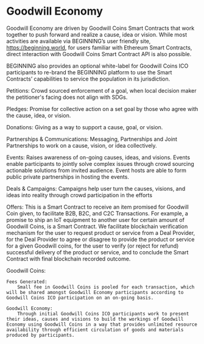 # Goodwill Economy
Goodwill Economy are driven by Goodwill Coins Smart Contracts that work together to push forward and realize a cause, idea or vision. While most activities are available via BEGINNING’s user friendly site, https://beginning.world, for users familiar with Ethereum Smart Contracts, direct interaction with Goodwill Coins Smart Contract API is also possible. 

BEGINNING also provides an optional white-label for Goodwill Coins ICO participants to re-brand the BEGINNING platform to use the Smart Contracts’ capabilities to service the population in its jurisdiction.

Petitions:  Crowd sourced enforcement of a goal, when local decision maker the petitioner's facing does not align with SDGs.

Pledges: Promise for collective action on a set goal by those who agree with the cause,
idea, or vision.

Donations: Giving as a way to support a cause, goal, or vision.

Partnerships & Communications: Messaging, Partnerships and Joint Partnerships to work on a cause, vision, or idea collectively.

Events:  Raises awareness of on-going causes, ideas, and visions. Events enable participants to jointly solve complex issues through crowd sourcing actionable solutions from invited audience. Event hosts are able to form public private partnerships in hosting the events.

Deals & Campaigns: Campaigns help user turn the causes, visions, and ideas into reality through crowd participation in the efforts

Offers:  This is a Smart Contract to receive an item promised for Goodwill Coin given, to facilitate B2B, B2C, and C2C Transactions. For example, a promise to ship an IoT equipment to another user for certain amount of Goodwill Coins, is a Smart Contract. We facilitate blockchain verification mechanism for the user to request product or service from a Deal Provider, for the Deal Provider to agree or disagree to provide the product or service for a given Goodwill coins, for the user to verify (or reject for refund) successful delivery of the product or service, and to conclude the Smart Contract with final blockchain recorded outcome.


Goodwill Coins:

	Fees Generated: 
		Small fee in Goodwill Coins is pooled for each transaction, which will be shared amongst Goodwill Economy participants according to Goodwill Coins ICO participation on an on-going basis.
	
	Goodwill Economy:
		Through initial Goodwill Coins ICO participants work to present their ideas, causes and visions to build the workings of Goodwill Economy using Goodwill Coins in a way that provides unlimited resource availability through efficient circulation of goods and materials produced by participants. 
    
    
